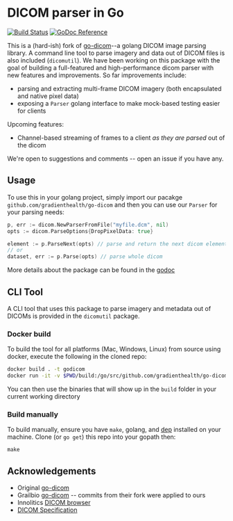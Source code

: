 # DICOM parser in Go
[![Build Status](https://travis-ci.org/gradienthealth/go-dicom.svg?branch=master)](https://travis-ci.org/gradienthealth/go-dicom)
[![GoDoc Reference](https://godoc.org/github.com/gradienthealth/go-dicom?status.svg)](https://godoc.org/github.com/gradienthealth/go-dicom)

This is a (hard-ish) fork of [go-dicom](https://github.com/gillesdemey/go-dicom)--a golang DICOM image parsing library. A command line tool to parse imagery and data out of DICOM files is also included (`dicomutil`). We have been working on this package with the goal of building a full-featured and high-performance dicom parser with new features and improvements. So far improvements include: 
* parsing and extracting multi-frame DICOM imagery (both encapsulated and native pixel data)
* exposing a `Parser` golang interface to make mock-based testing easier for clients

Upcoming features:
* Channel-based streaming of frames to a client _as they are parsed_ out of the dicom

We're open to suggestions and comments -- open an issue if you have any. 

## Usage
To use this in your golang project, simply import our pacakge `github.com/gradienthealth/go-dicom` and then you can use our `Parser` for your parsing needs:
```go 
p, err := dicom.NewParserFromFile("myfile.dcm", nil)
opts := dicom.ParseOptions{DropPixelData: true}

element := p.ParseNext(opts) // parse and return the next dicom element
// or
dataset, err := p.Parse(opts) // parse whole dicom
```
More details about the package can be found in the [godoc](https://godoc.org/github.com/gradienthealth/go-dicom)

## CLI Tool
A CLI tool that uses this package to parse imagery and metadata out of DICOMs is provided in the `dicomutil` package. 
### Docker build
To build the tool for all platforms (Mac, Windows, Linux) from source using docker, execute the following in the cloned repo:
```bash
docker build . -t godicom
docker run -it -v $PWD/build:/go/src/github.com/gradienthealth/go-dicom/build godicom make release
```
You can then use the binaries that will show up in the `build` folder in your current working directory
### Build manually
To build manually, ensure you have `make`, golang, and [dep](https://github.com/golang/dep) installed on your machine. Clone (or `go get`) this repo into your gopath then:
```
make
```

## Acknowledgements

* Original [go-dicom](https://github.com/gillesdemey/go-dicom)
* Grailbio [go-dicom](https://github.com/grailbio/go-dicom) -- commits from their fork were applied to ours
* Innolitics [DICOM browser](https://dicom.innolitics.com/ciods)
* [DICOM Specification](http://dicom.nema.org/medical/dicom/current/output/pdf/part05.pdf)
